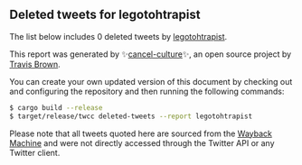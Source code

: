 ## Deleted tweets for legotohtrapist

The list below includes 0 deleted tweets by
[legotohtrapist](https://twitter.com/legotohtrapist).



This report was generated by ✨[cancel-culture](https://github.com/travisbrown/cancel-culture)✨,
an open source project by [Travis Brown](https://twitter.com/travisbrown).

You can create your own updated version of this document by checking out and configuring the
repository and then running the following commands:

```bash
$ cargo build --release
$ target/release/twcc deleted-tweets --report legotohtrapist
```

Please note that all tweets quoted here are sourced from the
[Wayback Machine](https://web.archive.org) and were not directly accessed through the Twitter API or
any Twitter client.

